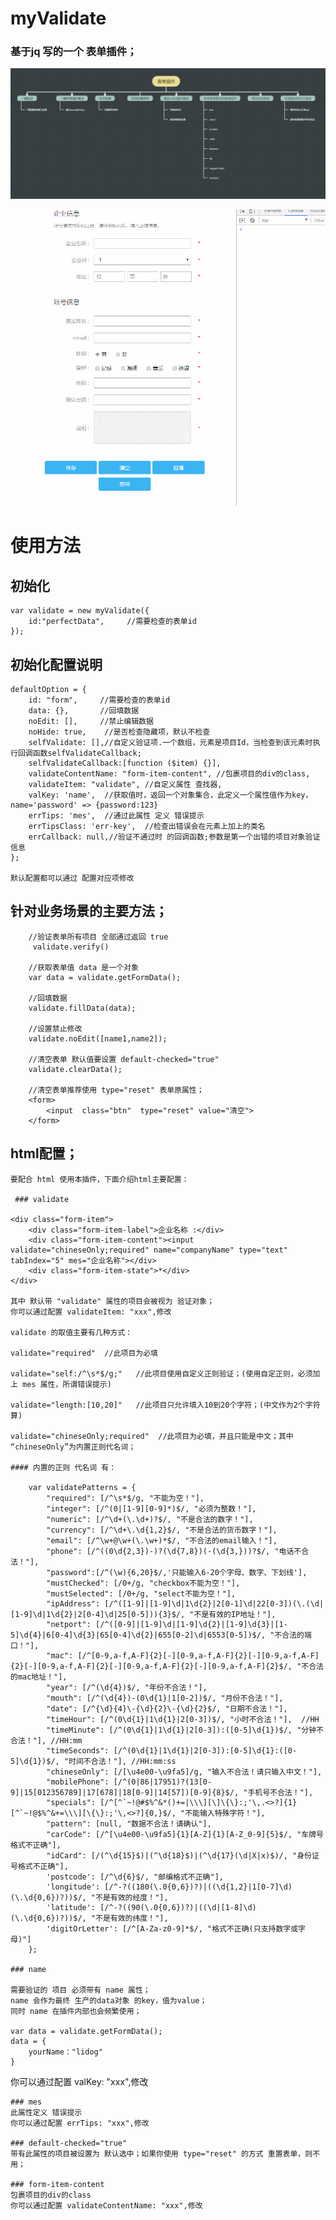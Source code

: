 # myValidate

### 基于jq 写的一个 表单插件；

![Alt 功能模块](https://github.com/lidog/myValidate/blob/master/EgImages/2.png)

![Alt 演示](https://github.com/lidog/myValidate/blob/master/EgImages/eg.gif)

# 使用方法

## 初始化

    var validate = new myValidate({
        id:"perfectData",     //需要检查的表单id
    });


## 初始化配置说明


    defaultOption = {
        id: "form",     //需要检查的表单id
        data: {},       //回填数据
        noEdit: [],     //禁止编辑数据
        noHide: true,    //是否检查隐藏项，默认不检查
        selfValidate: [],//自定义验证项.一个数组，元素是项目Id，当检查到该元素时执行回调函数selfValidateCallback;
        selfValidateCallback:[function ($item) {}],
        validateContentName: "form-item-content", //包裹项目的div的class,
        validateItem: "validate", //自定义属性 查找器,
        valKey: 'name',  //获取值时，返回一个对象集合，此定义一个属性值作为key，name='password' => {password:123}
        errTips: 'mes',  //通过此属性 定义 错误提示
        errTipsClass: 'err-key',  //检查出错误会在元素上加上的类名
        errCallback: null,//验证不通过时 的回调函数;参数是第一个出错的项目对象验证信息
    };

    默认配置都可以通过 配置对应项修改


## 针对业务场景的主要方法；


        //验证表单所有项目 全部通过返回 true
         validate.verify()

        //获取表单值 data 是一个对象
        var data = validate.getFormData();

        //回填数据
        validate.fillData(data);

        //设置禁止修改
        validate.noEdit([name1,name2]);

        //清空表单 默认值要设置 default-checked="true"
        validate.clearData();

        //清空表单推荐使用 type="reset" 表单原属性；
        <form>
            <input  class="btn"  type="reset" value="清空">
        </form>


## html配置；

    要配合 html 使用本插件，下面介绍html主要配置：

     ### validate

    <div class="form-item">
        <div class="form-item-label">企业名称 :</div>
        <div class="form-item-content"><input validate="chineseOnly;required" name="companyName" type="text" tabIndex="5" mes="企业名称"></div>
        <div class="form-item-state">*</div>
    </div>

    其中 默认带 "validate" 属性的项目会被视为 验证对象；
    你可以通过配置 validateItem: "xxx",修改

    validate 的取值主要有几种方式：

    validate="required"  //此项目为必填

    validate="self:/^\s*$/g;"   //此项目使用自定义正则验证；(使用自定正则，必须加上 mes 属性，所谓错误提示)

    validate="length:[10,20]"   //此项目只允许填入10到20个字符；(中文作为2个字符算)

    validate="chineseOnly;required"  //此项目为必填，并且只能是中文；其中 “chineseOnly”为内置正则代名词；

    #### 内置的正则 代名词 有：

        var validatePatterns = {
            "required": [/^\s*$/g, "不能为空！"],
            "integer": [/^(0|[1-9][0-9]*)$/, "必须为整数！"],
            "numeric": [/^\d+(\.\d+)?$/, "不是合法的数字！"],
            "currency": [/^\d+\.\d{1,2}$/, "不是合法的货币数字！"],
            "email": [/^\w+@\w+(\.\w+)*$/, "不合法的email输入！"],
            "phone": [/^((0\d{2,3})-)?(\d{7,8})(-(\d{3,}))?$/, "电话不合法！"],
            "password":[/^(\w){6,20}$/,'只能输入6-20个字母、数字、下划线'],
            "mustChecked": [/0+/g, "checkbox不能为空！"],
            "mustSelected": [/0+/g, "select不能为空！"],
            "ipAddress": [/^([1-9]|[1-9]\d|1\d{2}|2[0-1]\d|22[0-3])(\.(\d|[1-9]\d|1\d{2}|2[0-4]\d|25[0-5])){3}$/, "不是有效的IP地址！"],
            "netport": [/^([0-9]|[1-9]\d|[1-9]\d{2}|[1-9]\d{3}|[1-5]\d{4}|6[0-4]\d{3}|65[0-4]\d{2}|655[0-2]\d|6553[0-5])$/, "不合法的端口！"],
            "mac": [/^[0-9,a-f,A-F]{2}[-][0-9,a-f,A-F]{2}[-][0-9,a-f,A-F]{2}[-][0-9,a-f,A-F]{2}[-][0-9,a-f,A-F]{2}[-][0-9,a-f,A-F]{2}$/, "不合法的mac地址！"],
            "year": [/^(\d{4})$/, "年份不合法！"],
            "mouth": [/^(\d{4})-(0\d{1}|1[0-2])$/, "月份不合法！"],
            "date": [/^{\d}{4}\-{\d}{2}\-{\d}{2}$/, "日期不合法！"],
            "timeHour": [/^(0\d{1}|1\d{1}|2[0-3])$/, "小时不合法！"],  //HH
            "timeMinute": [/^(0\d{1}|1\d{1}|2[0-3]):([0-5]\d{1})$/, "分钟不合法！"], //HH:mm
            "timeSeconds": [/^(0\d{1}|1\d{1}|2[0-3]):[0-5]\d{1}:([0-5]\d{1})$/, "时间不合法！"], //HH:mm:ss
            "chineseOnly": [/[\u4e00-\u9fa5]/g, "输入不合法！请只输入中文！"],
            "mobilePhone": [/^(0|86|17951)?(13[0-9]|15[012356789]|17[678]|18[0-9]|14[57])[0-9]{8}$/, "手机号不合法！"],
            "specials": [/^[^`~!@#$%^&*()+=|\\\][\]\{\}:;'\,.<>?]{1}[^`~!@$%^&+=\\\][\{\}:;'\,<>?]{0,}$/, "不能输入特殊字符！"],
            "pattern": [null, "数据不合法！请确认"],
            "carCode": [/^[\u4e00-\u9fa5]{1}[A-Z]{1}[A-Z_0-9]{5}$/, "车牌号格式不正确"],
            "idCard": [/(^\d{15}$)|(^\d{18}$)|(^\d{17}(\d|X|x)$)/, "身份证号格式不正确"],
            'postcode': [/^\d{6}$/, "邮编格式不正确"],
            'longitude': [/^-?((180(\.0{0,6})?)|((\d{1,2}|1[0-7]\d)(\.\d{0,6})?))$/, "不是有效的经度！"],
            'latitude': [/^-?((90(\.0{0,6})?)|((\d|[1-8]\d)(\.\d{0,6})?))$/, "不是有效的纬度！"],
            'digitOrLetter': [/^[A-Za-z0-9]*$/, "格式不正确(只支持数字或字母)"]
        };

    ### name

    需要验证的 项目 必须带有 name 属性；
    name 会作为最终 生产的data对象 的key，值为value；
    同时 name 在插件内部也会频繁使用；

    var data = validate.getFormData();
    data = {
        yourName："lidog"
    }

   你可以通过配置 valKey: "xxx",修改

    ### mes
    此属性定义 错误提示
    你可以通过配置 errTips: "xxx",修改

    ### default-checked="true"
    带有此属性的项目被设置为 默认选中；如果你使用 type="reset" 的方式 重置表单，则不用；

    ### form-item-content
    包裹项目的div的class
    你可以通过配置 validateContentName: "xxx",修改


